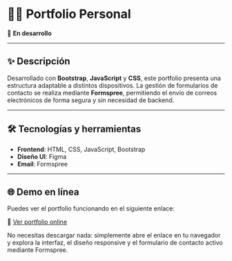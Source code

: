 # 🧑‍💻 Portfolio Personal

🚧 **En desarrollo**

---

## ✨ Descripción

Desarrollado con **Bootstrap**, **JavaScript** y **CSS**, este portfolio presenta una estructura adaptable a distintos dispositivos. La gestión de formularios de contacto se realiza mediante **Formspree**, permitiendo el envío de correos electrónicos de forma segura y sin necesidad de backend.

---

## 🛠 Tecnologías y herramientas

- **Frontend**: HTML, CSS, JavaScript, Bootstrap
- **Diseño UI**: Figma
- **Email**: Formspree

---

## 🌐 Demo en línea

Puedes ver el portfolio funcionando en el siguiente enlace:

🔗 [Ver portfolio online]()

No necesitas descargar nada: simplemente abre el enlace en tu navegador y explora la interfaz, el diseño responsive y el formulario de contacto activo mediante Formspree.
